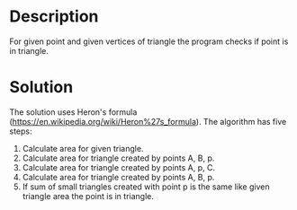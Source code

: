 # Description
For given point and given vertices of triangle the program checks if point is in triangle.

# Solution
The solution uses Heron's formula (https://en.wikipedia.org/wiki/Heron%27s_formula).
The algorithm has five steps:
1. Calculate area for given triangle.
2. Calculate area for triangle created by points A, B, p.
3. Calculate area for triangle created by points A, p, C.
4. Calculate area for triangle created by points A, B, p.
5. If sum of small triangles created with point p is the same like given triangle area the point is in triangle.